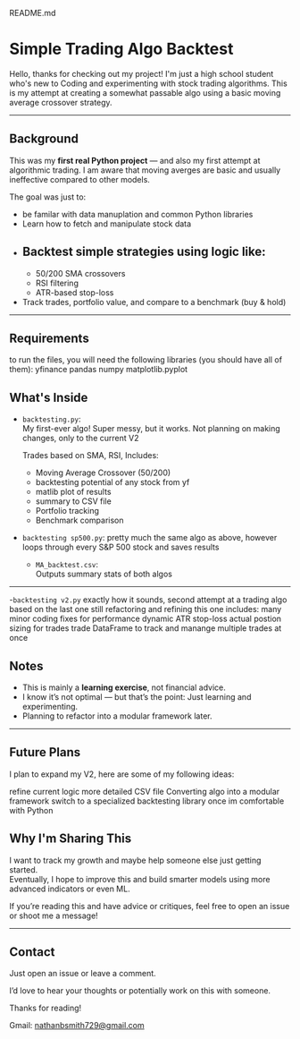 README.md

# Simple Trading Algo Backtest

Hello, thanks for checking out my project! I'm just a high school student who's new to Coding and experimenting with stock trading algorithms. This is my attempt at creating a somewhat passable algo using a basic moving average crossover strategy.

---

##  Background
This was my **first real Python project** — and also my first attempt at algorithmic trading. I am aware that moving averges are basic and usually ineffective compared to other models. 

The goal was just to:
- be familar with data manuplation and common Python libraries
- Learn how to fetch and manipulate stock data
- Backtest simple strategies using logic like:
  - 
  - 50/200 SMA crossovers
  - RSI filtering
  - ATR-based stop-loss
- Track trades, portfolio value, and compare to a benchmark (buy & hold)

---
## Requirements
  to run the files, you will need the following libraries (you should have all of them):
    yfinance
    pandas
    numpy
    matplotlib.pyplot

## What's Inside

- `backtesting.py`:  
  My first-ever algo! Super messy, but it works.
  Not planning on making changes, only to the current V2 

  Trades based on SMA, RSI, Includes:
  - Moving Average Crossover (50/200)
  - backtesting potential of any stock from yf
  - matlib plot of results
  - summary to CSV file
  - Portfolio tracking
  - Benchmark comparison

- `backtesting sp500.py`:
  pretty much the same algo as above, however loops through every S&P 500 stock and saves results

  - `MA_backtest.csv`:  
  Outputs summary stats of both algos
---

-`backtesting v2.py`
  exactly how it sounds, second attempt at a trading algo based on the last one
  still refactoring and refining this one
  includes:
    many minor coding fixes for performance
    dynamic ATR stop-loss
    actual postion sizing for trades
    trade DataFrame to track and manange multiple trades at once

## Notes

- This is mainly a **learning exercise**, not financial advice.
- I know it’s not optimal — but that’s the point: Just learning and experimenting.
- Planning to refactor into a modular framework later.

---

## Future Plans

  I plan to expand my V2, here are some of my following ideas:

  refine current logic
  more detailed CSV file
  Converting algo into a modular framework
  switch to a specialized backtesting library once im comfortable with Python



## Why I'm Sharing This

I want to track my growth and maybe help someone else just getting started.  
Eventually, I hope to improve this and build smarter models using more advanced indicators or even ML.

If you’re reading this and have advice or critiques, feel free to open an issue or shoot me a message!

---

## Contact

Just open an issue or leave a comment.

I’d love to hear your thoughts or potentially work on this with someone.

Thanks for reading! 

Gmail: nathanbsmith729@gmail.com
